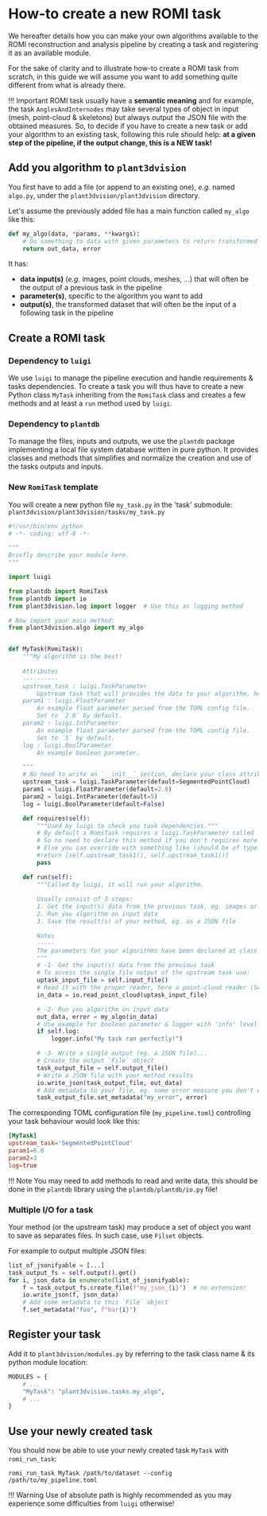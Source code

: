 How-to create a new ROMI task
=============================

We hereafter details how you can make your own algorithms available to the ROMI reconstruction and analysis pipeline by creating a task and registering it as an available module.

For the sake of clarity and to illustrate how-to create a ROMI task from scratch, in this guide we will assume you want to add something quite different from what is already there.

!!! Important 
    ROMI task usually have a **semantic meaning** and for example, the task `AnglesAndInternodes` may take several types of object in input (mesh, point-cloud & skeletons) but always output the JSON file with the obtained measures.
    So, to decide if you have to create a new task or add your algorithm to an existing task, following this rule should help: **at a given step of the pipeline, if the output change, this is a NEW task!**

## Add you algorithm to `plant3dvision`

You first have to add a file (or append to an existing one), *e.g.* named `algo.py`, under the `plant3dvision/plant3dvision` directory.

Let's assume the previously added file has a main function called `my_algo` like this:

```python
def my_algo(data, *params, **kwargs):
    # Do something to data with given parameters to return transformed data `out_data`
    return out_data, error
```

It has:

- **data input(s)** (*e.g.* images, point clouds, meshes, ...) that will often be the output of a previous task in the pipeline
- **parameter(s)**, specific to the algorithm you want to add
- **output(s)**, the transformed dataset that will often be the input of a following task in the pipeline

## Create a ROMI task

### Dependency to `luigi`

We use `luigi` to manage the pipeline execution and handle requirements & tasks dependencies.
To create a task you will thus have to create a new Python class `MyTask` inheriting from the `RomiTask` class and creates a few methods and at least a `run` method used by `luigi`.

### Dependency to `plantdb`

To manage the files, inputs and outputs, we use the `plantdb` package implementing a local file system database written in pure python.
It provides classes and methods that simplifies and normalize the creation and use of the tasks outputs and inputs.

### New `RomiTask` template

You will create a new python file `my_task.py` in the 'task' submodule: `plant3dvision/plant3dvision/tasks/my_task.py`

```python
#!/usr/bin/env python
# -*- coding: utf-8 -*-

"""
Briefly describe your module here.
"""

import luigi

from plantdb import RomiTask
from plantdb import io
from plant3dvision.log import logger  # Use this as logging method

# Now import your main method:
from plant3dvision.algo import my_algo


def MyTask(RomiTask):
    """My algorithm is the best!
    
    Attributes
    ----------
    upstream_task : luigi.TaskParameter
        Upstream task that will provides the data to your algorithm, here `SegmentedPointCloud`.
    param1 : luigi.FloatParameter
        An example float parameter parsed from the TOML config file.
        Set to `2.0` by default.
    param2 : luigi.IntParameter
        An example float parameter parsed from the TOML config file.
        Set to `5` by default.
    log : luigi.BoolParameter
        An example boolean parameter.

    """
    # No need to write an `__init__` section, declare your class attributes as task parameters:
    upstream_task = luigi.TaskParameter(default=SegmentedPointCloud)
    param1 = luigi.FloatParameter(default=2.0)
    param2 = luigi.IntParameter(default=5)
    log = luigi.BoolParameter(default=False)

    def requires(self):
        """Used by luigi to check you task dependencies."""
        # By default a RomiTask requires a luigi.TaskParameter called `upstream_task`.
        # So no need to declare this method if you don't requires more than one upstream task!
        # Else you can override with something like (should be of type `luigi.TaskParameter`!):
        #return [self.upstream_task1(), self.upstream_task1()]
        pass

    def run(self):
        """Called by luigi, it will run your algorithm.
        
        Usually consist of 3 steps:
        1. Get the input(s) data from the previous task, eg. images or point clouds
        2. Run you algorithm on input data
        3. Save the result(s) of your method, eg. as a JSON file

        Notes
        -----
        The parameters for your algorithms have been declared at class instantiation!
        """
        # -1- Get the input(s) data from the previous task
        # To access the single file output of the upstream task use:
        uptask_input_file = self.input_file()
        # Read it with the proper reader, here a point-cloud reader (SegmentedPointCloud):
        in_data = io.read_point_cloud(uptask_input_file)

        # -2- Run you algorithm on input data
        out_data, error = my_algo(in_data)
        # Use example for boolean parameter & logger with 'info' level
        if self.log:
            logger.info("My task ran perfectly!")

        # -3- Write a single output (eg. a JSON file)...
        # Create the output `File` object
        task_output_file = self.output_file()
        # Write a JSON file with your method results
        io.write_json(task_output_file, out_data)
        # Add metadata to your file, eg. some error measure you don't want to include in the main output file:
        task_output_file.set_metadata("my_error", error)
```

The corresponding TOML configuration file (`my_pipeline.toml`) controlling your task behaviour would look like this:

```toml
[MyTask]
upstream_task='SegmentedPointCloud'
param1=6.0
param2=3
log=true
```

!!! Note
    You may need to add methods to read and write data, this should be done in the `plantdb` library using the `plantdb/plantdb/io.py` file!

### Multiple I/O for a task

Your method (or the upstream task) may produce a set of object you want to save as separates files. In such case, use `Filset` objects.

For example to output multiple JSON files:

```python
list_of_jsonifyable = [...]
task_output_fs = self.output().get()
for i, json_data in enumerate(list_of_jsonifyable):
    f = task_output_fs.create_file(f"my_json_{i}")  # no extension!
    io.write_json(f, json_data)
    # Add some metadata to this `File` object
    f.set_metadata("foo", f"bar{i}")
```

## Register your task

Add it to `plant3dvision/modules.py` by referring to the task class name & its python module location:

```python
MODULES = {
    # ...
    "MyTask": "plant3dvision.tasks.my_algo",
    # ...
}
```

## Use your newly created task

You should now be able to use your newly created task `MyTask` with `romi_run_task`:

```shell
romi_run_task MyTask /path/to/dataset --config /path/to/my_pipeline.toml
```

!!! Warning
    Use of absolute path is highly recommended as you may experience some difficulties from `luigi` otherwise!